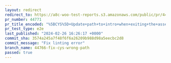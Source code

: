 ```yaml
---
layout: redirect
redirect_to: https://a8c-woo-test-reports.s3.amazonaws.com/public/pr/44771/e2e/index.html
pr_number: 44771
pr_title_encoded: "%5BCYS%5D+Update+path+to+intro+when+exiting+the+assembler"
pr_test_type: e2e
last_published: "2024-02-26 16:26:17 +0000"
commit_sha: 3574a245a7f48f6f6a26209b988d98a5eecbc2d8
commit_message: "Fix linting error"
branch_name: 44766-fix-cys-wrong-path
passed: true
---
```

